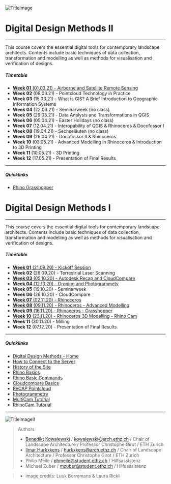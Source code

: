 
![TitleImage](/doc/00_Title_Luuk_Borremans_Section.jpg)

# Digital Design Methods II

---

This course covers the essential digital tools for contemporary landscape architects. Contents include basic techniques of data collection, transformation and modelling as well as methods for visualisation and verification of designs.


##### Timetable

- [**Week 01** (01.03.21) - Airborne and Satellite Remote Sensing](Timetable/Week_01.md)
- **Week 02** (08.03.21) - Pointcloud Technology in Practice
- **Week 03** (15.03.21) - What is GIS? A Brief Introduction to Geographic Information Systems
- **Week 04** (22.03.21) - Seminarweek (no class)
- **Week 05** (29.03.21) - Data Analysis and Transformations in QGIS 
- **Week 06** (05.04.21) - Easter Holidays (no class)
- **Week 07** (12.04.21) - Interopability of QGIS & Rhinoceros & Docofossor I
- **Week 08** (19.04.21) - Sechseläuten (no class)
- **Week 09** (26.04.21) - Docofossor II & Rhinoceros
- **Week 10** (03.05.21) - Advanced Modelling in Rhinoceros & Introduction to 3D Printing
- **Week 11** (10.05.21) - 3D Printing
- **Week 12** (17.05.21) - Presentation of Final Results

---

##### Quicklinks

- [Rhino Grasshopper](08_Grasshopper.md)

<p></p>
<p></p>

# Digital Design Methods I

---

This course covers the essential digital tools for contemporary landscape architects. Contents include basic techniques of data collection, transformation and modelling as well as methods for visualisation and verification of designs.


##### Timetable

- [**Week 01** (21.09.20) - Kickoff Session](Timetable/Week_01.md)
- **Week 02** (28.09.20) - Terrestrial Laser Scanning
- [**Week 03** (05.10.20) - Autodesk Recap and CloudCompare](Timetable/Week_03.md)
- [**Week 04** (12.10.20) - Droning and Photogrammety](Timetable/Week_04.md)
- **Week 05** (19.10.20) - Seminarweek
- **Week 06** (26.10.20) - CloudCompare
- [**Week 07** (02.11.20) - Rhinoceros](Timetable/Week_07.md)
- [**Week 08** (09.11.20) - Rhinoceros - Advanced Modelling](Timetable/Week_08.md)
- [**Week 09** (16.11.20) - Rhinoceros - Grasshopper](Timetable/Week_09.md)
- [**Week 10** (23.11.20) - Rhinoceros 3D Modelling - Rhino Cam](Timetable/Week_10.md)
- **Week 11** (30.11.20) - Milling
- **Week 12** (07.12.20) - Presentation of Final Results

---

##### Quicklinks

- [Digital Design Methods - Home](https://girot-ethz.github.io/ddm/)
- [How to Connect to the Server](06_Serveracesstutorial.md)
- [History of the Site](00_History_of_the_Site.md)
- [Rhino Basics](01_Rhino_Tutorial.md)
- [Rhino Basic Commands](02_Rhino_Basic_Commands.md)
- [Cloudcompare Basics](03_Cloudcompare_Tutorial.md)
- [ReCAP Pointcloud](04_ReCAP_Tutorial.md)
- [Photogrammetry](05_Photogrammetry.md)
- [MultiCam Tutorial](TEST09_MultiCam_Tutorial.md)
- [RhinoCam Tutorial](TEST10_RhinoCam_Tutorial.md)

---

![TitleImageII](/doc/00_Title_Schanzengraben_Laura_Rickli.jpg)

> Authors
> * [Benedikt Kowalewski](https://dfab.ch/people/benedikt-kowalewski-2) / kowalewski@arch.ethz.ch / Chair of Landscape Architecture / Professor Christophe Girot / ETH Zurich
>* [Ilmar Hurkxkens](https://girot.arch.ethz.ch/?team=ilmar-hurkxkens) / hurkxkens@arch.ethz.ch / Chair of Landscape Architecture / Professor Christophe Girot / ETH Zurich
> * Philip Meile / phmeile@student.ethz.ch / Hilfsassistenz
> * Michael Zuber  / mzuber@student.ethz.ch / Hilfsassistenz

> * image credits: Luuk Borremans & Laura Rickli
